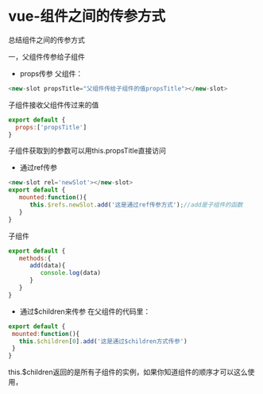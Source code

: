 # vue-组件之间的传参方式
总结组件之间的传参方式

一，父组件传参给子组件
 * props传参
父组件：
```javascript
<new-slot propsTitle="父组件传给子组件的值propsTitle"></new-slot>
```
子组件接收父组件传过来的值
```javascript
export default {
  props:['propsTitle']
}
```
子组件获取到的参数可以用this.propsTitle直接访问

* 通过ref传参
```javascript     
<new-slot rel='newSlot'></new-slot>
export default {
   mounted:function(){
      this.$refs.newSlot.add('这是通过ref传参方式');//add是子组件的函数
   }
}
```
子组件
```javascript
export default {
   methods:{
      add(data){
         console.log(data)
      }
   }
}
```
 * 通过$children来传参
 在父组件的代码里：
 ```javascript
 export default {
  mounted:function(){
    this.$children[0].add('这是通过$children方式传参')
  }
 }
 ```
 this.$children返回的是所有子组件的实例，如果你知道组件的顺序才可以这么使用，

 


